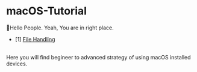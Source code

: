 # macOS-Tutorial
:wave:Hello People. Yeah, You are in right place. 
- [1] <a href = "https://github.com/EmonRezaBD/macOS-Tutorial/FileHandling/BasicCommands.md"> File Handling </a>
<br>
Here you will find begineer to advanced strategy of using macOS installed devices. 

